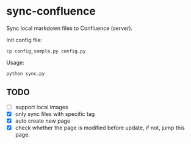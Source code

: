# sync-confluence

Sync local markdown files to Confluence (server).

Init config file:

```shell
cp config_sample.py config.py
```

Usage:

```shell
python sync.py
```

## TODO
- [ ] support local images
- [x] only sync files with specific tag
- [x] auto create new page
- [x] check whether the page is modified before update, if not, jump this page.